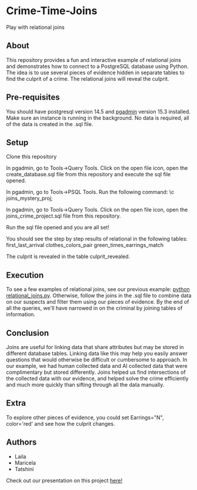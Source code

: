 # Crime-Time-Joins
Play with relational joins

## About
This repository provides a fun and interactive example of relational joins and demonstrates how to connect to a PostgreSQL database using Python.
The idea is to use several pieces of evidence hidden in separate tables to find the culprit of a crime. The relational joins will reveal the culprit. 

## Pre-requisites

You should have postgresql version 14.5 and [pgadmin](https://www.pgadmin.org/download/) version 15.3 installed. Make sure an instance is running in the background.
No data is required, all of the data is created in the .sql file.

## Setup

Clone this repository

In pgadmin, go to Tools->Query Tools. Click on the open file icon, open the create_database.sql file from this repository and execute the sql file opened. 

In pgadmin, go to Tools->PSQL Tools. Run the following command: 
\c joins_mystery_proj;

In pgadmin, go to Tools->Query Tools. Click on the open file icon, open the joins_crime_project.sql file from this repository.

Run the sql file opened and you are all set!

You should see the step by step results of relational in the following tables:
first_last_arrival
clothes_colors_pair
green_times_earrings_match

The culprit is revealed in the table culprit_revealed.

## Execution

To see a few examples of relational joins, see our previous example: [python relational_joins.py](https://github.com/Tatshini/Relational-Joins-Explained). 
Otherwise, follow the joins in the .sql file to combine data on our suspects and filter them using our pieces of evidence.
By the end of all the queries, we'll have narrowed in on the criminal by joining tables of information. 

## Conclusion
Joins are useful for linking data that share attributes but may be stored in different database tables. Linking data like this
may help you easily answer questions that would otherwise be difficult or cumbersome to approach. In our example, we had human collected data and 
AI collected data that were complimentary but stored differently. Joins helped us find intersections of the collected data with our evidence, 
and helped solve the crime efficiently and much more quickly than sifting through all the data manually. 


## Extra

To explore other pieces of evidence, you could set Earrings="N", color='red' and see how the culprit changes.

## Authors

* Laila
* Maricela
* Tatshini

Check out our presentation on this project [here!](https://docs.google.com/presentation/d/e/2PACX-1vQvAcGiVNYtSr0uoXrY9xZjlaYDmQjcClowa1WBN3VtO87qYzeQjHnYvb5ZDo9VeUn8mVbPxxblNK1X/pub?start=true&loop=true&delayms=10000)
